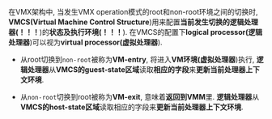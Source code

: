 
在VMX架构中, 当发生VMX operation模式的root和non\-root环境之间的切换时, **VMCS(Virtual Machine Control Structure**)用来配置**当前发生切换的逻辑处理器(！！！**)的**状态及执行环境(！！！**). 在VMCS的配置下**logical processor(逻辑处理器**)可以视为**virtual processor(虚拟处理器**).

* 从root切换到`non-root`被称为**VM\-entry**, 将进入**VM环境(虚拟处理器**)执行, **逻辑处理器**从**VMCS的guest\-state区域**读取**相应的字段**来**更新当前处理器上下文环境**. 

* 从`non-root`切换到root被称为**VM\-exit**, 意味着**返回到VMM**里. **逻辑处理器**从**VMCS的host\-state区域**读取相应的字段来**更新当前处理器上下文环境**.